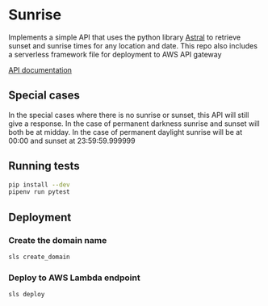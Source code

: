 # Sunrise

Implements a simple API that uses the python library [Astral](https://astral.readthedocs.io/en/latest/) to retrieve sunset and sunrise times for any location and date. This repo also includes a serverless framework file for deployment to AWS API gateway

[API documentation](https://kipparker.github.io/sunrise/)

## Special cases

In the special cases where there is no sunrise or sunset, this API will still give a response. In the case of permanent darkness sunrise and sunset will both be at midday. In the case of permanent daylight sunrise will be at 00:00 and sunset at 23:59:59.999999

## Running tests

```bash
pip install --dev
pipenv run pytest
```

## Deployment
### Create the domain name


```bash
sls create_domain
```
### Deploy to AWS Lambda endpoint

```bash
sls deploy
```




